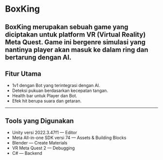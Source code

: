 # BoxKing
**BoxKing** merupakan sebuah game yang diciptakan untuk platform VR (Virtual Reality) Meta Quest. Game ini bergenre simulasi yang nantinya player akan masuk ke dalam ring dan bertarung dengan AI.
---
## Fitur Utama
- 1v1 dengan Bot yang terintegrasi dengan AI.
- Deteksi pukuan berdasarkan kecepatan tangan.
- Health bar untuk Player dan Bot.
- Efek hit berupa suara dan getaran.

---
## Tools yang Digunakan
- Unity versi 2022.3.47f1      — Editor
- Meta All-in-one SDK versi 74 — Assets & Building Blocks
- Blender                      — Create Materials
- VR Meta Quest 2              — Debugging
- C#                           — Backend
